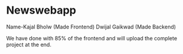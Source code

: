 # Newswebapp

Name-Kajal Bholw  (Made Frontend)
     Dwijal Gaikwad (Made Backend)
     
We have done with 85% of the frontend and will upload the complete project at the end.
